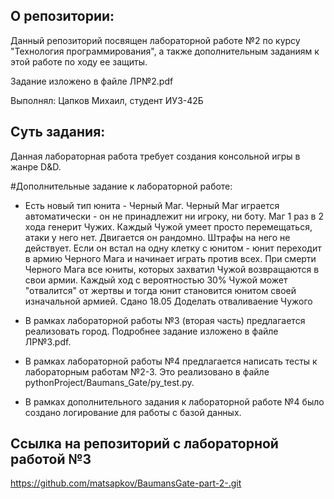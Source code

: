 ## О репозитории:

Данный репозиторий посвящен  лабораторной работе №2 по курсу "Технология программирования", а также дополнительным заданиям к этой работе по ходу ее защиты.

Задание изложено в файле ЛР№2.pdf

Выполнял: Цапков Михаил, студент ИУ3-42Б

## Суть задания:

Данная лабораторная работа требует создания консольной игры в жанре D&D.

#Дополнительные задание к лабораторной работе:

- Есть новый тип юнита - Черный Маг. Черный Маг играется автоматически - он не принадлежит ни игроку, ни боту. Маг 1 раз в 2 хода генерит Чужих. Каждый Чужой умеет просто перемещаться, атаки у него нет. Двигается он рандомно. Штрафы на него не действует. Если он встал на одну клетку с юнитом - юнит переходит в армию Черного Мага и начинает играть против всех. При смерти Черного Мага все юниты, которых захватил Чужой возвращаются в свои армии. Каждый ход с вероятностью 30% Чужой может "отвалится" от жертвы и тогда юнит становится юнитом своей изначальной армией. Сдано 18.05 Доделать отваливаение Чужого

- В рамках лабораторной работы №3 (вторая часть) предлагается реализовать город. Подробнее задание изложено в файле ЛР№3.pdf.

- В рамках лабораторной работы №4 предлагается написать тесты к лабораторным работам №2-3. Это реализовано в файле pythonProject/Baumans_Gate/py_test.py.

- В рамках дополнительного задания к лабораторной работе №4 было создано логирование для работы с базой данных.


## Ссылка на репозиторий с лабораторной работой №3

https://github.com/matsapkov/BaumansGate-part-2-.git
